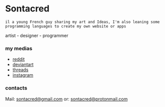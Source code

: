# Sontacred

```
il a young French guy sharing my art and Ideas, I'm also leaning some programming languages to create my own website or apps
```

artist - designer - programmer 

### my medias
- [reddit](https://www.reddit.com/u/Legochems)
- [deviantart](https://www.deviantart.com/sontacred)
- [threads](https://www.deviantart.com/sontacred) 
- [instagram](https://www.instagram.com/sontacred/)

### contacts
  Mail: sontacred@gmail.com
	or: sontacred@protonmail.com

